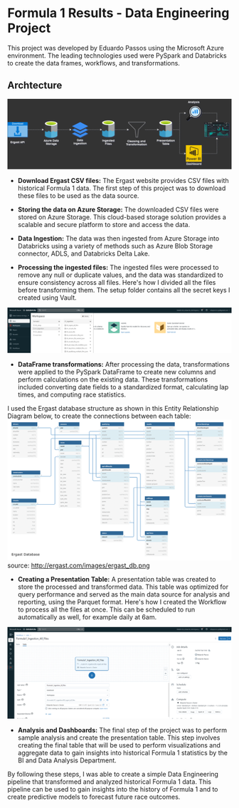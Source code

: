 # Formula 1 Results - Data Engineering Project

This project was developed by Eduardo Passos using the Microsoft Azure environment. The leading technologies used were PySpark and Databricks to create the data frames, workflows, and transformations.

## Archtecture
<img src="img/archtecture.png">

* **Download Ergast CSV files:** The Ergast website provides CSV files with historical Formula 1 data. The first step of this project was to download these files to be used as the data source.

* **Storing the data on Azure Storage:** The downloaded CSV files were stored on Azure Storage. This cloud-based storage solution provides a scalable and secure platform to store and access the data.

* **Data Ingestion:** The data was then ingested from Azure Storage into Databricks using a variety of methods such as Azure Blob Storage connector, ADLS, and Databricks Delta Lake.

* **Processing the ingested files:** The ingested files were processed to remove any null or duplicate values, and the data was standardized to ensure consistency across all files.
Here's how I divided all the files before transforming them. The setup folder contains all the secret keys I created using Vault.
<img src="img/notebooks.png">

* **DataFrame transformations:** After processing the data, transformations were applied to the PySpark DataFrame to create new columns and perform calculations on the existing data. These transformations included converting date fields to a standardized format, calculating lap times, and computing race statistics.

I used the Ergast database structure as shown in this Entity Relationship Diagram below, to create the connections between each table:
<img src="img/ergast_db_erd.png">
source: http://ergast.com/images/ergast_db.png

* **Creating a Presentation Table:** A presentation table was created to store the processed and transformed data. This table was optimized for query performance and served as the main data source for analysis and reporting, using the Parquet format.
Here's how I created the Workflow to process all the files at once. This can be scheduled to run automatically as well, for example daily at 6am.
<img src="img/workflow.png">

* **Analysis and Dashboards:** The final step of the project was to perform sample analysis and create the presentation table. This step involves creating the final table that will be used to perform visualizations and aggregate data to gain insights into historical Formula 1 statistics by the BI and Data Analysis Department.

By following these steps, I was able to create a simple Data Engineering pipeline that transformed and analyzed historical Formula 1 data. This pipeline can be used to gain insights into the history of Formula 1 and to create predictive models to forecast future race outcomes.
